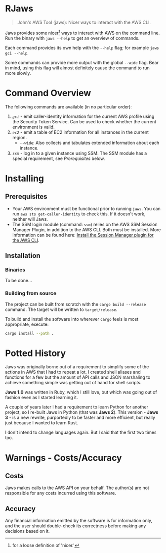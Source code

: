 # RJaws

> John's AWS Tool (jaws): Nicer ways to interact with the AWS CLI.

Jaws provides some nicer[^1] ways to interact with AWS on the command line. Run the binary
with `jaws --help` to get an overview of commands.

Each command provides its own help with the `--help` flag; for example `jaws gci --help`.

Some commands can provide more output with the global `--wide` flag. Bear in mind, using this flag
will almost definitely cause the command to run more slowly.

[^1]: for a loose definition of 'nicer.'

# Command Overview

The following commands are available (in no particular order):

1. *`gci`* - emit caller-identity information for the current AWS profile using the Security Token Service.  Can be used to check whether the current environment is valid. 
2. *`ec2`* - emit a table of EC2 information for all instances in the current region.
   * `--wide`: Also collects and tabulates extended information about each instance.
3. *`ssm`* - log in to a given instance using SSM. The SSM module has a special requirement, see *Prerequisites* below.

# Installing

## Prerequisites

* Your AWS environment must be functional prior to running `jaws`. You can
  run `aws sts get-caller-identity` to check this. If it doesn't work, neither will Jaws.
* The SSM login module (command: `ssm`) relies on the AWS SSM Session Manager Plugin, in addition to the AWS CLI.  Both must be installed.  More information can be found here: [Install the Session Manager plugin for the AWS CLI](https://docs.aws.amazon.com/systems-manager/latest/userguide/session-manager-working-with-install-plugin.html).

## Installation

### Binaries

To be done...

### Building from source

The project can be built from scratch with the `cargo build --release` command.  The target will be written to `target/release`.


To build and install the software into wherever `cargo` feels is most appropriate, execute:

```bash
cargo install --path .
```

# Potted History

Jaws was originally borne out of a requirement to simplify some of the actions in AWS that I had to repeat a lot.  I created shell aliases and functions for a few but the amount of API calls and JSON marshaling to achieve something simple was getting out of hand for shell scripts.

**Jaws 1.0** was written in Ruby, which I still love, but which was going out of fashion even as I started learning it. 

A couple of years later I had a requirement to learn Python for another project, so I re-built Jaws in Python (that was **Jaws 2**).  This version - **Jaws 3** - is a new rewrite, purportedly to be faster and more efficient, but really just because I wanted to learn Rust.  

I don't intend to change languages again. But I said that the first two times too.

# Warnings - Costs/Accuracy

## Costs

Jaws makes calls to the AWS API on your behalf. The author(s) are not responsible for any costs
incurred using this software.

## Accuracy

Any financial information emitted by the software is for information only, and the user should
double-check its correctness before making any decisions based on it.

